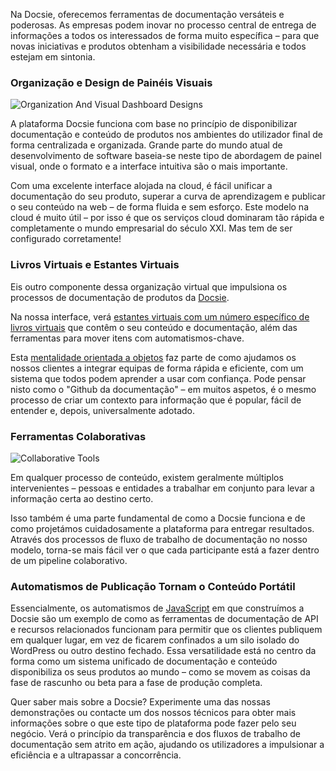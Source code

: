 Na Docsie, oferecemos ferramentas de documentação versáteis e poderosas. As empresas podem inovar no processo central de entrega de informações a todos os interessados de forma muito específica – para que novas iniciativas e produtos obtenham a visibilidade necessária e todos estejam em sintonia.

### Organização e Design de Painéis Visuais

![Organization And Visual Dashboard Designs](https://cdn.docsie.io/workspace_PfNzfGj3YfKKtTO4T/doc_JLDSpWBDcIaMWR3Ce/file_KcRBWUiCJ0UoEUOKC/f86c49a8-1b13-5d38-2fbe-f671f02cfaecmaxim_ilyahov_blf4r69ltgw_unsplash.jpg)

A plataforma Docsie funciona com base no princípio de disponibilizar documentação e conteúdo de produtos nos ambientes do utilizador final de forma centralizada e organizada. Grande parte do mundo atual de desenvolvimento de software baseia-se neste tipo de abordagem de painel visual, onde o formato e a interface intuitiva são o mais importante.

Com uma excelente interface alojada na cloud, é fácil unificar a documentação do seu produto, superar a curva de aprendizagem e publicar o seu conteúdo na web – de forma fluida e sem esforço. Este modelo na cloud é muito útil – por isso é que os serviços cloud dominaram tão rápida e completamente o mundo empresarial do século XXI. Mas tem de ser configurado corretamente!

### Livros Virtuais e Estantes Virtuais

Eis outro componente dessa organização virtual que impulsiona os processos de documentação de produtos da [Docsie](https://www.docsie.io/).

Na nossa interface, verá [estantes virtuais com um número específico de livros virtuais](https://portals.docsie.io/docsie/docsie-documentation/using-docsie/?doc=/using-docsie-library/moving-and-copying-documents/) que contêm o seu conteúdo e documentação, além das ferramentas para mover itens com automatismos-chave.

Esta [mentalidade orientada a objetos](https://dl.acm.org/doi/10.1145/3290605.3300921) faz parte de como ajudamos os nossos clientes a integrar equipas de forma rápida e eficiente, com um sistema que todos podem aprender a usar com confiança. Pode pensar nisto como o "Github da documentação" – em muitos aspetos, é o mesmo processo de criar um contexto para informação que é popular, fácil de entender e, depois, universalmente adotado.

### Ferramentas Colaborativas

![Collaborative Tools](https://cdn.docsie.io/workspace_PfNzfGj3YfKKtTO4T/doc_JLDSpWBDcIaMWR3Ce/file_9A6GNIUeIDG1bUZID/bf6dc944-2db5-e845-f946-37c7e99ee813marvin_meyer_syto3xs06fu_unsplash.jpg)

Em qualquer processo de conteúdo, existem geralmente múltiplos intervenientes – pessoas e entidades a trabalhar em conjunto para levar a informação certa ao destino certo.

Isso também é uma parte fundamental de como a Docsie funciona e de como projetámos cuidadosamente a plataforma para entregar resultados. Através dos processos de fluxo de trabalho de documentação no nosso modelo, torna-se mais fácil ver o que cada participante está a fazer dentro de um pipeline colaborativo.

### Automatismos de Publicação Tornam o Conteúdo Portátil

Essencialmente, os automatismos de [JavaScript](https://www.javascript.com/) em que construímos a Docsie são um exemplo de como as ferramentas de documentação de API e recursos relacionados funcionam para permitir que os clientes publiquem em qualquer lugar, em vez de ficarem confinados a um silo isolado do WordPress ou outro destino fechado. Essa versatilidade está no centro da forma como um sistema unificado de documentação e conteúdo disponibiliza os seus produtos ao mundo – como se movem as coisas da fase de rascunho ou beta para a fase de produção completa.

Quer saber mais sobre a Docsie? Experimente uma das nossas demonstrações ou contacte um dos nossos técnicos para obter mais informações sobre o que este tipo de plataforma pode fazer pelo seu negócio. Verá o princípio da transparência e dos fluxos de trabalho de documentação sem atrito em ação, ajudando os utilizadores a impulsionar a eficiência e a ultrapassar a concorrência.